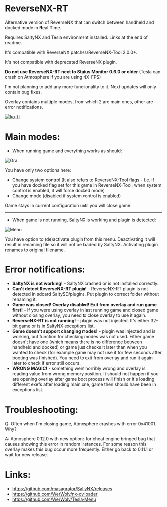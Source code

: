 # ReverseNX-RT

Alternative version of ReverseNX that can switch between handheld and docked mode in **R**eal **T**ime.

Requires SaltyNX and Tesla environment installed. Links at the end of readme.

It's compatible with ReverseNX patches/ReverseNX-Tool 2.0.0+.

It's not compatible with deprecated ReverseNX plugin. 

**Do not use ReverseNX-RT next to Status Monitor 0.6.0 or older** (Tesla can crash on Atmosphere if you are using NX-FPS)

I'm not planning to add any more functionality to it. Next updates will only contain bug fixes.

Overlay contains multiple modes, from which 2 are main ones, other are error notifications.

[![ko-fi](https://www.ko-fi.com/img/githubbutton_sm.svg)](https://ko-fi.com/N4N5UMFN)

# Main modes:
- When running game and everything works as should:

![Gra](https://i.imgur.com/ThUbEZ6.jpg) 

You have only two options here:
* Change system control (It also refers to ReverseNX-Tool flags - f.e. if you have docked flag set for this game in ReverseNX-Tool, when system control is enabled, it will force docked mode)
* Change mode (disabled if system control is enabled)

Game stays in current configuration until you will close game.

---

- When game is not running, SaltyNX is working and plugin is detected:

![Menu](https://i.imgur.com/GDj60n3.jpg)

You have option to (de)activate plugin from this menu. Deactivating it will result in renaming file so it will not be loaded by SaltyNX. Activating plugin renames to original filename.

# Error notifications:
- **SaltyNX is not working!** - SaltyNX crashed or is not installed correctly.
- **Can't detect ReverseNX-RT plugin!** - ReverseNX-RT plugin is not detected in sdcard SaltySD/plugins. Put plugin to correct folder without renaming it.
- **Game was closed! Overlay disabled! Exit from overlay and run game first!** - If you were using overlay in last running game and closed game without closing overlay, you need to close overlay to use it again.
- **ReverseNX-RT is not running!** - plugin was not injected. It's either 32-bit game or is in SaltyNX exceptions list.
- **Game doesn't support changing modes!** - plugin was injected and is working, but function for checking modes was not used. Either game doesn't have one (which means there is no difference between handheld and docked) or game just checks it later than when you wanted to check (for example game may not use it for few seconds after booting was finished). You need to exit from overlay and run it again later to check if error still occurs.
- **WRONG MAGIC!** - something went horribly wrong and overlay is reading value from wrong memory position. It should not happen if you are opening overlay after game boot process will finish or it's loading different exefs after loading main one, game then should have been in exceptions list.

# Troubleshooting:
Q: Often when I'm closing game, Atmosphere crashes with error 0x41001. Why?

A: Atmosphere 0.12.0 with new options for cheat engine bringed bug that causes showing this error in random instances. For some reason this overlay makes this bug occur more frequently. Either go back to 0.11.1 or wait for new release. 

# Links:

- https://github.com/masagrator/SaltyNX/releases
- https://github.com/WerWolv/nx-ovlloader
- https://github.com/WerWolv/Tesla-Menu
